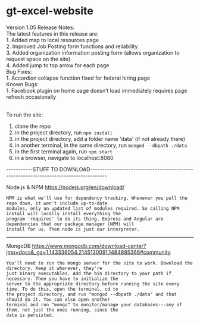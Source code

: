 # gt-excel-website

Version 1.05 Release Notes: <br />
The latest features in this release are:<br />
    1. Added map to local resources page<br />
    2. Improved Job Posting form functions and reliability<br />
    3. Added organization information posting form (allows organization to request space on the site)<br />
    4. Added jump to top arrow for each page<br />
Bug Fixes:<br />
    1. Accordion collapse function fixed for federal hiring page<br />
Known Bugs:<br />
    1. Facebook plugin on home page doesn’t load immediately requires page refresh occasionally <br />
<br />

To run the site:<br />
1. clone the repo<br />
2. in the project directory, run `npm install`<br />
3. in the project directory, add a folder name 'data' (if not already there)
4. in another terminal, in the same directory, run `mongod --dbpath ./data`<br />
5. in the first terminal again, run `npm start`<br />
6. in a browser, navigate to localhost:8080<br />

-----------STUFF TO DOWNLOAD-------------------------------------------------------------------------------------

Node.js & NPM https://nodejs.org/en/download/

    NPM is what we'll use for dependency tracking. Whenever you pull the repo down, it won't include up-to-date 
    modules, only an updated list of modules required. So calling NPM install will locally install everything the 
    program 'requires' to do its thing. Express and Angular are dependencies that our package manager (NPM) will 
    install for us. Then node is just our interpreter.
------------------------------------------------------------------------------------------------------------------
MongoDB https://www.mongodb.com/download-center?jmp=docs&_ga=1.143336054.2145130091.1484885366#community 

    You'll need to run the mongo server for the site to work. Download the directory. Keep it wherever, they're 
    just binary executables. Add the bin directory to your path if necessary. Then you have to initialize the 
    server to the appropriate directory before running the site every time. To do this, open the terminal, cd to
    the project directory, and run "mongod --dbpath ./data" and that should do it. You can also open another
    terminal and run "mongo" to monitor/manage your databases---any of them, not just the ones running, since the 
    data is persisted.
